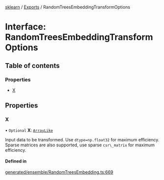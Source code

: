 [sklearn](../readme.md) / [Exports](../modules.md) / RandomTreesEmbeddingTransformOptions

# Interface: RandomTreesEmbeddingTransformOptions

## Table of contents

### Properties

- [X](RandomTreesEmbeddingTransformOptions.md#x)

## Properties

### X

• `Optional` **X**: [`ArrayLike`](../modules.md#arraylike)

Input data to be transformed. Use `dtype=np.float32` for maximum efficiency. Sparse matrices are also supported, use sparse `csr\_matrix` for maximum efficiency.

#### Defined in

[generated/ensemble/RandomTreesEmbedding.ts:669](https://github.com/transitive-bullshit/scikit-learn-ts/blob/367336a/packages/sklearn/src/generated/ensemble/RandomTreesEmbedding.ts#L669)

